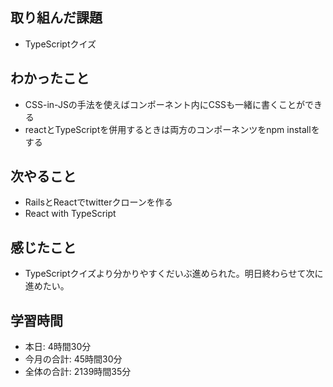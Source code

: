 ## 取り組んだ課題
- TypeScriptクイズ
## わかったこと
- CSS-in-JSの手法を使えばコンポーネント内にCSSも一緒に書くことができる
- reactとTypeScriptを併用するときは両方のコンポーネンツをnpm installをする
## 次やること
- RailsとReactでtwitterクローンを作る
- React with TypeScript
## 感じたこと
- TypeScriptクイズより分かりやすくだいぶ進められた。明日終わらせて次に進めたい。
## 学習時間
- 本日: 4時間30分
- 今月の合計: 45時間30分
- 全体の合計: 2139時間35分
